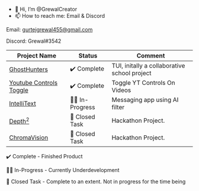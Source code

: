 - 👋 Hi, I’m @GrewalCreator
- 📫 How to reach me: Email & Discord

Email: gurtejgrewal455@gmail.com

Discord: Grewal#3542


| Project Name | Status  | Comment  |
| ------------ | ------- | -------- |
| [GhostHunters](https://github.com/GrewalCreator/GhostHunters) | ✔️ Complete | TUI, initally a collaborative school project |
| [Youtube Controls Toggle](https://github.com/GrewalCreator/Youtube_Controls_Extension) | ✔️ Complete | Toggle YT Controls On Videos |
| [IntelliText](https://github.com/GrewalCreator/IntelliText) | 👷‍♂️ In-Progress | Messaging app using AI filter |
| [Depth<sup>2</sup>](https://github.com/GrewalCreator/DepthSquared) | 🚧 Closed Task | Hackathon Project. |
| [ChromaVision](https://github.com/GrewalCreator/ChromaVision) | 🚧 Closed Task | Hackathon Project. |

✔️ Complete - Finished Product

👷‍♂️ In-Progress - Currently Underdevelopment

🚧 Closed Task - Complete to an extent. Not in progress for the time being
